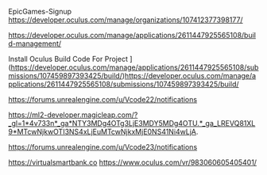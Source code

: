 EpicGames-Signup https://developer.oculus.com/manage/organizations/107412377398177/

https://developer.oculus.com/manage/applications/2611447925565108/build-management/

Install Oculus Build Code For Project ](https://developer.oculus.com/manage/applications/2611447925565108/submissions/107459897393425/build/)https://developer.oculus.com/manage/applications/2611447925565108/submissions/107459897393425/build/

https://forums.unrealengine.com/u/Vcode22/notifications

https://ml2-developer.magicleap.com/?_gl=1*4v733n*_ga*NTY3MDg4OTg3LjE3MDY5MDg4OTU.*_ga_LREVQ81XL9*MTcwNjkwOTI3NS4xLjEuMTcwNjkxMjE0NS41Ni4wLjA.

https://forums.unrealengine.com/u/Vcode23/notifications

https://virtualsmartbank.co
https://www.oculus.com/vr/983060605405401/
